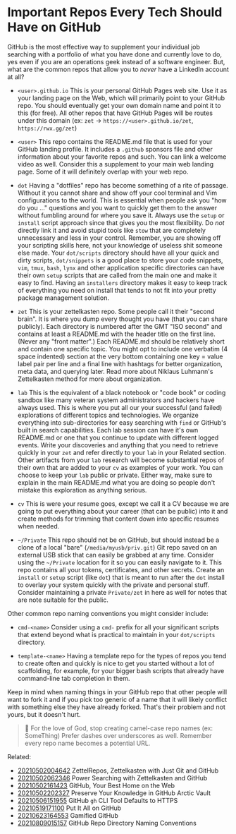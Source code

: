# Important Repos Every Tech Should Have on GitHub

GitHub is the most effective way to supplement your individual job
searching with a portfolio of what you have done and currently love to
do, yes even if you are an operations geek instead of a software
engineer. But, what are the common repos that allow you to *never* have a
LinkedIn account at all?

* `<user>.github.io` This is your personal GitHub Pages web site. Use it
  as your landing page on the Web, which will primarily point to your
  GitHub repo. You should eventually get your own domain name and point
  it to this (for free). All other repos that have GitHub Pages will be
  routes under this domain (ex: `zet` -> `https://<user>.github.io/zet`,
  `https://rwx.gg/zet`)

* `<user>` This repo contains the README.md file that is used for your
  GitHub landing profile. It includes a `.github` sponsors file and
  other information about your favorite repos and such. You can link a
  welcome video as well. Consider this a supplement to your main web
  landing page. Some of it will definitely overlap with your web repo.

* `dot` Having a "dotfiles" repo has become something of a rite of
  passage. Without it you cannot share and show off your cool terminal
  and Vim configurations to the world. This is essential when people ask
  you "how do you ..." questions and you want to quickly get them to the
  answer without fumbling around for where you save it. Always use the
  `setup` or `install` script approach since that gives you the most
  flexibility. Do *not* directly link it and avoid stupid tools like
  `stow` that are completely unnecessary and less in your control.
  Remember, you are showing off your scripting skills here, not your
  knowledge of useless shit someone else made. Your `dot/scripts`
  directory should have all your quick and dirty scripts, `dot/snippets`
  is a good place to store your code snippets, `vim`, `tmux`, `bash`,
  `lynx` and other application specific directories can have their own
  `setup` scripts that are called from the main one and make it easy to
  find. Having an `installers` directory makes it easy to keep track of
  everything you need on install that tends to not fit into your pretty
  package management solution.

* `zet` This is your zettelkasten repo. Some people call it their
  "second brain". It is where you dump every thought you have (that you
  can share publicly). Each directory is numbered after the GMT "ISO
  second" and contains at least a README.md with the header title on the
  first line. (Never any "front matter".) Each README.md should be
  relatively short and contain one specific topic. You might opt to
  include one verbatim (4 space indented) section at the very bottom
  containing one key = value label pair per line and a final line with
  hashtags for better organization, meta data, and querying later. Read
  more about Niklaus Luhmann's Zettelkasten method for more about
  organization.

* `lab` This is the equivalent of a black notebook or "code book" or
  coding sandbox like many veteran system administrators and hackers
  have always used. This is where you put all our your successful (and
  failed) explorations of different topics and technologies. We organize
  everything into sub-directories for easy searching with `find` or
  GitHub's built in search capabilities. Each lab session can have it's
  own README.md or one that you continue to update with different logged
  events. Write your discoveries and anything that you need to retrieve
  quickly in your `zet` and refer directly to your `lab` in your Related
  section. Other artifacts from your `lab` research will become
  substantial repos of their own that are added to your `cv` as examples
  of your work. You can choose to keep your `lab` public or private.
  Either way, make sure to explain in the main README.md what you are
  doing so people don't mistake this exploration as anything serious.

* `cv` This is were your resume goes, except we call it a CV because we
  are going to put everything about your career (that can be public)
  into it and create methods for trimming that content down into
  specific resumes when needed.

* `~/Private` This repo should not be on GitHub, but should instead be a
  clone of a local "bare" (`/media/myusb/priv.git`) Git repo saved on an
  external USB stick that can easily be grabbed at any time. Consider
  using the `~/Private` location for it so you can easily navigate to
  it. This repo contains all your tokens, certificates, and other
  secrets. Create an `install` or `setup` script (like `dot`) that is
  meant to run after the `dot` install to overlay your system quickly
  with the private and personal stuff. Consider maintaining a private
  `Private/zet` in here as well for notes that are note suitable for the
  public.

Other common repo naming conventions you might consider include:

* `cmd-<name>` Consider using a `cmd-` prefix for all your significant
  scripts that extend beyond what is practical to maintain in your
  `dot/scripts` directory.

* `template-<name>` Having a template repo for the types of repos you
  tend to create often and quickly is nice to get you started without a
  lot of scaffolding, for example, for your bigger bash scripts that
  already have command-line tab completion in them.

Keep in mind when naming things in your GitHub repo that other people
will want to fork it and if you pick too generic of a name that it will
likely conflict with something else they have already forked. That's
their problem and not yours, but it doesn't hurt.

> 🤬
> For the love of God, stop creating camel-case repo names (ex:
> SomeThing) Prefer dashes over underscores as well. Remember every repo
> name becomes a potential URL.

Related:

* [20210502004642](/20210502004642/) ZettelRepos, Zettelkasten with Just Git and GitHub
* [20210502062346](/20210502062346/) Power Searching with Zettelkasten and GitHub
* [20210502161423](/20210502161423/) GitHub, Your Best Home on the Web
* [20210502202327](/20210502202327/) Preserve Your Knowledge in GitHub Arctic Vault
* [20210506151955](/20210506151955/) GitHub `gh` CLI Tool Defaults to HTTPS
* [20210519171100](/20210519171100/) Put It All on GitHub
* [20210623164553](/20210623164553/) Gamified GitHub
* [20210809015157](/20210809015157/) GitHub Repo Directory Naming Conventions
